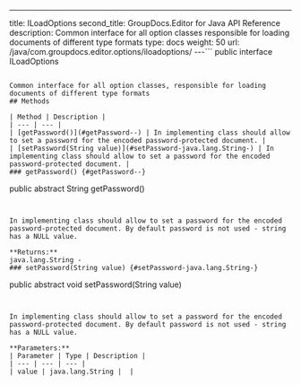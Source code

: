 ---
title: ILoadOptions
second_title: GroupDocs.Editor for Java API Reference
description: Common interface for all option classes responsible for loading documents of different type formats
type: docs
weight: 50
url: /java/com.groupdocs.editor.options/iloadoptions/
---```
public interface ILoadOptions
```

Common interface for all option classes, responsible for loading documents of different type formats
## Methods

| Method | Description |
| --- | --- |
| [getPassword()](#getPassword--) | In implementing class should allow to set a password for the encoded password-protected document. |
| [setPassword(String value)](#setPassword-java.lang.String-) | In implementing class should allow to set a password for the encoded password-protected document. |
### getPassword() {#getPassword--}
```
public abstract String getPassword()
```


In implementing class should allow to set a password for the encoded password-protected document. By default password is not used - string has a NULL value.

**Returns:**
java.lang.String - 
### setPassword(String value) {#setPassword-java.lang.String-}
```
public abstract void setPassword(String value)
```


In implementing class should allow to set a password for the encoded password-protected document. By default password is not used - string has a NULL value.

**Parameters:**
| Parameter | Type | Description |
| --- | --- | --- |
| value | java.lang.String |  |

